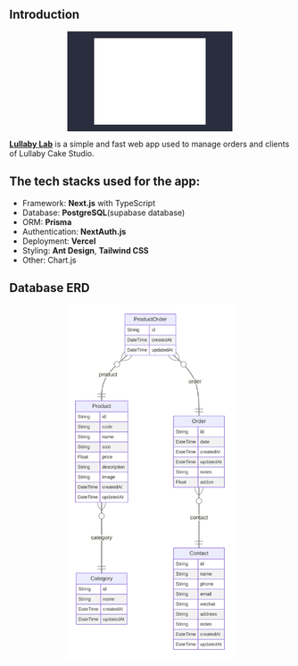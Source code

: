## Introduction

<img
src="public/logo.png"
alt="logo"
style="display: block; margin: 0 auto; max-width: 200px; padding: 12px 48px; background-color: #2A2D3E">

**[Lullaby Lab](https://supa-woad.vercel.app)** is a simple and fast web app used to manage orders and clients of Lullaby Cake Studio.

## The tech stacks used for the app:

- Framework: **Next.js** with TypeScript
- Database: **PostgreSQL**(supabase database)
- ORM: **Prisma**
- Authentication: **NextAuth.js**
- Deployment: **Vercel**
- Styling: **Ant Design**, **Tailwind CSS**
- Other: Chart.js

## Database ERD

<img
  src="public/prisma-erd.svg"
  alt="logo"
  style="display: block; margin: 0 auto; max-width: 300px">
